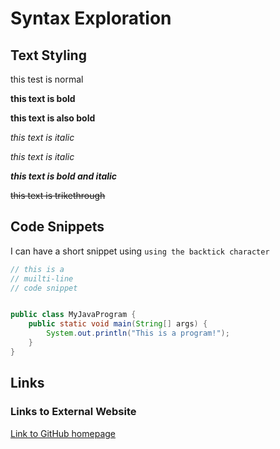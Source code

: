 # Syntax Exploration

<!-- this is a single line comment -->

<!--
this is a
multi-line
comment
-->

## Text Styling

this test is normal

**this text is bold**

__this text is also bold__

*this text is italic*

_this text is italic_

***this text is bold and italic***

~~this text is trikethrough~~

## Code Snippets

I can have a short snippet using `using the backtick character`

``` java
// this is a 
// muilti-line
// code snippet


public class MyJavaProgram {
    public static void main(String[] args) {
        System.out.println("This is a program!");
    }
}
```

## Links

### Links to External Website

[Link to GitHub homepage](https://github.com/)



